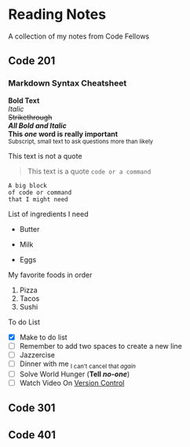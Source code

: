 # Reading Notes
A collection of my notes from Code Fellows

## Code 201
### Markdown Syntax Cheatsheet
**Bold Text**  
*Italic*  
~~Strikethrough~~  
***All Bold and Italic***  
**This _one_ word is really important**  
<sub>Subscript, small text to ask questions more than likely</sub>  

This text is not a quote
> This text is a quote
`code or a command`

```
A big block
of code or command
that I might need
```

List of ingredients I need 
- Butter
* Milk
+ Eggs

My favorite foods in order
1. Pizza
2. Tacos
3. Sushi

To do List  
-[x] Make to do list  
-[ ] Remember to add two spaces to create a new line  
-[ ] Jazzercise  
-[ ] Dinner with me <sub>I can't cancel that *again*</sub>  
-[ ] Solve World Hunger (**Tell _no-one_**)  
-[ ] Watch Video On [Version Control](https://www.youtube.com/watch?v=PWqS4NBhEY8)

## Code 301
## Code 401


